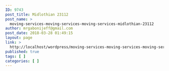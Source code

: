 ```yaml
---
ID: 9743
post_title: Midlothian 23112
post_name: >
  moving-services-moving-services-moving-services-midlothian-23112
author: mrgabonijeff@gmail.com
post_date: 2018-03-28 01:49:15
layout: page
link: >
  http://localhost/wordpress/moving-services-moving-services-moving-services-midlothian-23112/
published: true
tags: [ ]
categories: [ ]
---
```

